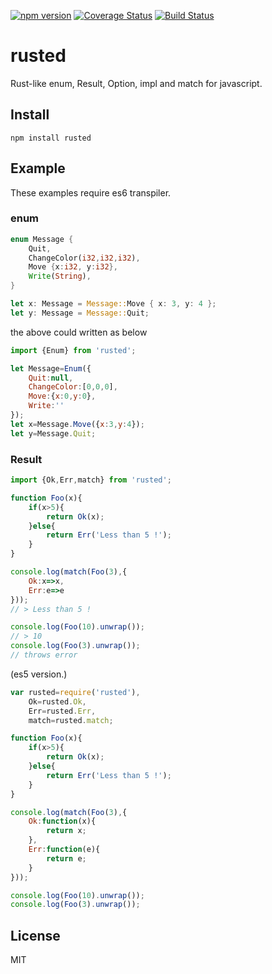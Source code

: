 [![npm version](https://badge.fury.io/js/rusted.svg)](https://badge.fury.io/js/rusted)
[![Coverage Status](https://coveralls.io/repos/github/pocka/rusted/badge.svg?branch=master)](https://coveralls.io/github/pocka/rusted?branch=master)
[![Build Status](https://travis-ci.org/pocka/rusted.svg?branch=master)](https://travis-ci.org/pocka/rusted)

# rusted

Rust-like enum, Result, Option, impl and match for javascript.

## Install
```
npm install rusted
```

## Example
These examples require es6 transpiler.

### enum

```rust
enum Message {
	Quit,
	ChangeColor(i32,i32,i32),
	Move {x:i32, y:i32},
	Write(String),
}

let x: Message = Message::Move { x: 3, y: 4 };
let y: Message = Message::Quit;
```
the above could written as below
```javascript
import {Enum} from 'rusted';

let Message=Enum({
	Quit:null,
	ChangeColor:[0,0,0],
	Move:{x:0,y:0},
	Write:''
});
let x=Message.Move({x:3,y:4});
let y=Message.Quit;
```

### Result
```javascript
import {Ok,Err,match} from 'rusted';

function Foo(x){
	if(x>5){
		return Ok(x);
	}else{
		return Err('Less than 5 !');
	}
}

console.log(match(Foo(3),{
	Ok:x=>x,
	Err:e=>e
}));
// > Less than 5 !

console.log(Foo(10).unwrap());
// > 10
console.log(Foo(3).unwrap());
// throws error

```

(es5 version.)

```javascript
var rusted=require('rusted'),
	Ok=rusted.Ok,
	Err=rusted.Err,
	match=rusted.match;

function Foo(x){
	if(x>5){
		return Ok(x);
	}else{
		return Err('Less than 5 !');
	}
}

console.log(match(Foo(3),{
	Ok:function(x){
		return x;
	},
	Err:function(e){
		return e;
	}
}));

console.log(Foo(10).unwrap());
console.log(Foo(3).unwrap());
```

## License
MIT
